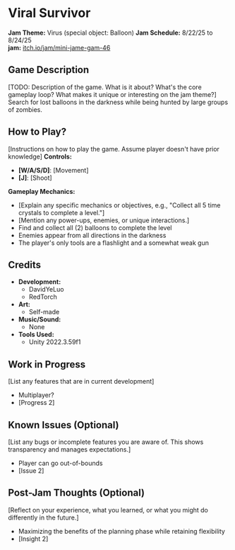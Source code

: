 # Viral Survivor
**Jam Theme:** Virus (special object: Balloon)
**Jam Schedule:** 8/22/25 to 8/24/25  
**jam:** [itch.io/jam/mini-jame-gam-46](https://itch.io/jam/mini-jame-gam-46)

## Game Description
[TODO: Description of the game. What is it about? What's the core gameplay loop? What makes it unique or interesting on the jam theme?]
Search for lost balloons in the darkness while being hunted by large groups of zombies.

## How to Play?
[Instructions on how to play the game. Assume player doesn't have prior knowledge]
**Controls:**
* **[W/A/S/D]**: [Movement]
* **[J]**: [Shoot]

**Gameplay Mechanics:**
* [Explain any specific mechanics or objectives, e.g., "Collect all 5 time crystals to complete a level."]
* [Mention any power-ups, enemies, or unique interactions.]
* Find and collect all (2) balloons to complete the level
* Enemies appear from all directions in the darkness
* The player's only tools are a flashlight and a somewhat weak gun


## Credits
* **Development:**
    * DavidYeLuo
    * RedTorch
* **Art:**
    * Self-made
* **Music/Sound:**
    * None
* **Tools Used:**
    * Unity 2022.3.59f1

## Work in Progress
[List any features that are in current development]
* Multiplayer?
* [Progress 2]

## Known Issues (Optional)
[List any bugs or incomplete features you are aware of. This shows transparency and manages expectations.]
* Player can go out-of-bounds
* [Issue 2]

## Post-Jam Thoughts (Optional)
[Reflect on your experience, what you learned, or what you might do differently in the future.]
* Maximizing the benefits of the planning phase while retaining flexibility
* [Insight 2]
